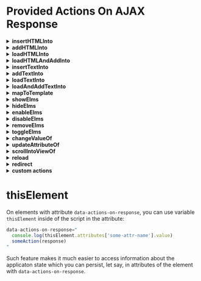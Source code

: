 # Provided Actions On AJAX Response

<details><summary><b>insertHTMLInto</b></summary>

This action allows you to insert some **HTML** into some element by a query selector:

```js
data-actions-on-response="
	insertHTMLInto('#some-id', someHTML)
"
```

</details><details><summary><b>addHTMLInto</b></summary>

This action allows you to append some **HTML** into some element by a query selector:

```js
data-actions-on-response="
	addHTMLInto('#some-id', someHTML)
"
```

</details><details><summary><b>loadHTMLInto</b></summary>

This action allows you to load **HTML** from some external source and insert it into some element by some query selector:

```
data-actions-on-response='
  loadHTMLInto("#some-id", "https://some/url/with/html", { "name": "value" })
'
```

</details><details><summary><b>loadHTMLAndAddInto</b></summary>

This action allows you to load **HTML** from some external source and append it into some element by some query selector:

```
data-actions-on-response='
  loadAndAddHTMLInto("#some-id", "https://some/url/with/html", { "name": "value" })
'
```

</details><details><summary><b>insertTextInto</b></summary>

This action allows you to insert some text into some element by a query selector:

```js
data-actions-on-response="
	insertTextInto('#some-id', someText)
"
```

</details><details><summary><b>addTextInto</b></summary>

This action allows you to append some text into some element by a query selector:

```js
data-actions-on-response="
	addTextInto('#some-id', someText)
"
```

</details><details><summary><b>loadTextInto</b></summary>

This action allows you to load text from some external source and insert it into some element by some query selector:

```
data-actions-on-response='
  loadTextInto("#some-id", "https://some/url/with/text", { "name": "value" })
'
```

</details><details><summary><b>loadAndAddTextInto</b></summary>

This action allows you to load text from some external source and append it into some element by some query selector:

```
data-actions-on-response='
  loadAndAddTextInto("#some-id", "https://some/url/with/text", { "name": "value" })
'
```

</details><details><summary><b>mapToTemplate</b></summary>

This action allows you to map an object from response (or just in memory) to some template by some query selector:

```js
data-actions-on-response="
  mapToTemplate('#some-template-id', someObjectFromResponse)
"
```

</details><details><summary><b>showElms</b></summary>

This action allows you to show elements by some query selectors:

```js
data-actions-on-response="
  showElms('.some-class", '.some-another-class')
"
```

</details><details><summary><b>hideElms</b></summary>

This action allows you to hide elements by some query selectors:

```js
data-actions-on-response="
  hideElms('.some-class', '.some-another-class')
"
```

</details><details><summary><b>enableElms</b></summary>

This action allows you to enable elements by some query selectors:

```js
data-actions-on-response="
  enableElms('.some-class', '.some-another-class')
"
```

</details><details><summary><b>disableElms</b></summary>

This action allows you to disable elements by some query selectors:

```js
data-actions-on-response="
  disableElms('.some-class', '.some-another-class')
"
```

</details><details><summary><b>removeElms</b></summary>

This action allows you to remove elements by some query selectors:

```js
data-actions-on-response="
  removeElms('.some-class', '.some-another-class')
"
```

</details><details><summary><b>toggleElms</b></summary>

This action allows you to toggle elements by some query selectors:

```js
data-actions-on-response="
  disableElms('some-class-name', '#some-element-id', '#some-other-element-id')
"
```

</details><details><summary><b>changeValueOf</b></summary>

This action allows you to change a value of input elements by some query selectors:

```js
data-actions-on-response="
  changeValueOf('#some-id', someValue)
"
```

</details><details><summary><b>updateAttributeOf</b></summary>

This action allows you to update an attribute value by some query selectors:

```js
data-actions-on-response="
  updateAttributeOf('#some-id', 'attrName', 'attrValue')
"
```

</details><details><summary><b>scrollIntoViewOf</b></summary>

This action allows you to scroll into element by some query selectors:

```js
data-actions-on-response="
  scrollIntoViewOf('#some-id')
"
```

</details><details><summary><b>reload</b></summary>

This action reloads the page:

```js
data-actions-on-response="
	reload()
"
```

</details><details><summary><b>redirect</b></summary>

This action redirects to specified page:

```js
data-actions-on-response="
	redirect('/some/path')
"
```

</details><details><summary><b>custom actions</b></summary>

You can define and call your own custom actions:

```js
data-actions-on-response="
  customAction(response)
"
```

</details>

# thisElement

On elements with attribute `data-actions-on-response`, you can use variable `thisElement` inside of the script in the attribute:

```js
data-actions-on-response="
  console.log(thisElement.attributes['some-attr-name'].value)
  someAction(response)
"
```

Such feature makes it much easier to access information about the applicaton state which you can persist, let say, in attributes of the element with `data-actions-on-response`.
